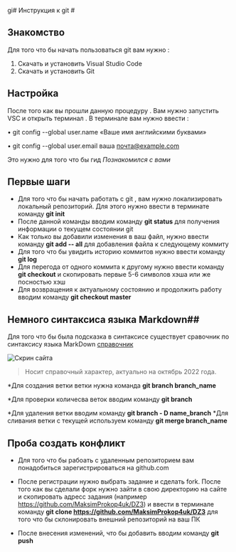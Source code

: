 gi# Инструкция к git #

## Знакомство ##
Для того что бы начать пользоваться git вам нужно :
1. Скачать и установить  Visual Studio Code
2. Скачать и установить Git

## Настройка ##  

После того как вы прошли данную процедуру . Вам нужно запустить VSC и открыть терминал . В терминале вам нужно ввести :

• git config --global user.name «Ваше имя английскими буквами»

• git config --global user.email ваша почта@example.com

Это нужно для того что бы гид  *_Познакомился с вами_*

## Первые шаги ##

* Для того что бы начать работать с git , вам нужно локализировать локальный репозиторий. Для этого нужно ввести в терминате команду **git init** 
* После данной команды вводим команду **git status** для получения информации о текущем состоянии git
* Как только вы добавили изменения в ваш файл, нужно ввести команду **git add -- all** для добавления файла к следующему коммиту 
* Для того что бы увидить историю коммитов нужно ввести команду **git log**
* Для перегода от одного коммита к другому нужно ввести команду **git checkout** и скопировать первые 5-6 символов хэша или же посностью хэш
* Для возвращения к актуальному состоянию и продолжить работу вводим команду **git checkout master**

## Немного синтаксиса языка Markdown##

Для того что бы была подсказка в синтаксисе существует
сравочник по синтаксису языка MarkDown [справочник ](https://learn.microsoft.com/ru-ru/contribute/markdown-reference)

![Скрин сайта ](<manualpic.png>)

> Носит справочный характер, актуально на октябрь 2022 года.

*Для создания ветки ветки нужна команда **git branch branch_name**

*Для проверки количесва веток вводим команду **git branch**

*Для удаления ветки вводим команду **git branch - D name_branch**
*Для сливания ветки с текущей используем команду **git merge branch_name**

## Проба создать конфликт ##
* Для того что бы рабоать с удаленным репозиторием вам понадобиться зарегистрироваться на github.com

* После регистрации нужно выбрать задание и сделать fork. После того как вы сделали форк нужно зайти в свою директорию на сайте и скопировать адресс задания (например https://github.com/MaksimProkop4uk/DZ3) и ввести в терминале команду **git clone https://github.com/MaksimProkop4uk/DZ3** для того что бы склонировать внешний репозиторий на ваш ПК

* После внесения изменений, что бы добавить вводим команду **git push**
